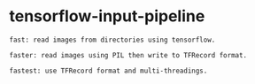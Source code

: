 # tensorflow-input-pipeline

	fast: read images from directories using tensorflow.

	faster: read images using PIL then write to TFRecord format.

	fastest: use TFRecord format and multi-threadings.